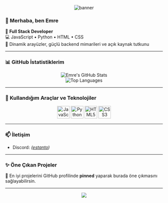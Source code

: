 <!-- Profil Banner -->
<p align="center">
  <img src="https://capsule-render.vercel.app/api?type=wave&color=0f0f0f&height=200&section=header&text=Emre%20%7C%20Full%20Stack%20Developer&fontColor=ffffff&fontSize=35&animation=fadeIn" alt="banner" />
</p>

### 👋 Merhaba, ben Emre

🎯 **Full Stack Developer**  
💻 JavaScript • Python • HTML • CSS  
🚀 Dinamik arayüzler, güçlü backend mimarileri ve açık kaynak tutkunu

---

### 📊 GitHub İstatistiklerim

<p align="center">
  <img src="https://github-readme-stats.vercel.app/api?username=estanto&show_icons=true&theme=tokyonight&hide_title=true" alt="Emre's GitHub Stats" />
  <br />
  <img src="https://github-readme-stats.vercel.app/api/top-langs/?username=estanto&layout=compact&theme=tokyonight" alt="Top Languages" />
</p>

---

### 🧰 Kullandığım Araçlar ve Teknolojiler

<p align="center">
  <img src="https://cdn.jsdelivr.net/gh/devicons/devicon/icons/javascript/javascript-original.svg" width="40" alt="JavaScript" />
  <img src="https://cdn.jsdelivr.net/gh/devicons/devicon/icons/python/python-original.svg" width="40" alt="Python" />
  <img src="https://cdn.jsdelivr.net/gh/devicons/devicon/icons/html5/html5-original.svg" width="40" alt="HTML5" />
  <img src="https://cdn.jsdelivr.net/gh/devicons/devicon/icons/css3/css3-original.svg" width="40" alt="CSS3" />
</p>

---

### 📫 İletişim

- Discord: *([estanto](https://discord.com/users/203399611941912586))*

---

### ✨ Öne Çıkan Projeler

📌 En iyi projelerini GitHub profilinde **pinned** yaparak burada öne çıkmasını sağlayabilirsin.

---

<p align="center">
  <img src="https://capsule-render.vercel.app/api?type=wave&color=0f0f0f&height=150&section=footer" />
</p>
